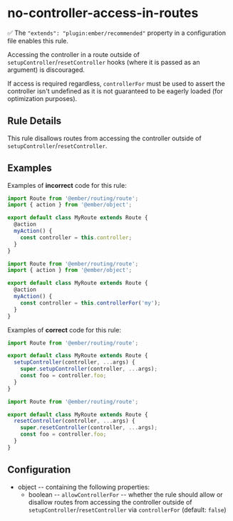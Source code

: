 # no-controller-access-in-routes

✅ The `"extends": "plugin:ember/recommended"` property in a configuration file enables this rule.

Accessing the controller in a route outside of `setupController`/`resetController` hooks (where it is passed as an argument) is discouraged.

If access is required regardless, `controllerFor` must be used to assert the controller isn't undefined as it is not guaranteed to be eagerly loaded (for optimization purposes).

## Rule Details

This rule disallows routes from accessing the controller outside of `setupController`/`resetController`.

## Examples

Examples of **incorrect** code for this rule:

```js
import Route from '@ember/routing/route';
import { action } from '@ember/object';

export default class MyRoute extends Route {
  @action
  myAction() {
    const controller = this.controller;
  }
}
```

```js
import Route from '@ember/routing/route';
import { action } from '@ember/object';

export default class MyRoute extends Route {
  @action
  myAction() {
    const controller = this.controllerFor('my');
  }
}
```

Examples of **correct** code for this rule:

```js
import Route from '@ember/routing/route';

export default class MyRoute extends Route {
  setupController(controller, ...args) {
    super.setupController(controller, ...args);
    const foo = controller.foo;
  }
}
```

```js
import Route from '@ember/routing/route';

export default class MyRoute extends Route {
  resetController(controller, ...args) {
    super.resetController(controller, ...args);
    const foo = controller.foo;
  }
}
```

## Configuration

* object -- containing the following properties:
  * boolean -- `allowControllerFor` -- whether the rule should allow or disallow routes from accessing the controller outside of `setupController`/`resetController` via `controllerFor` (default: `false`)
